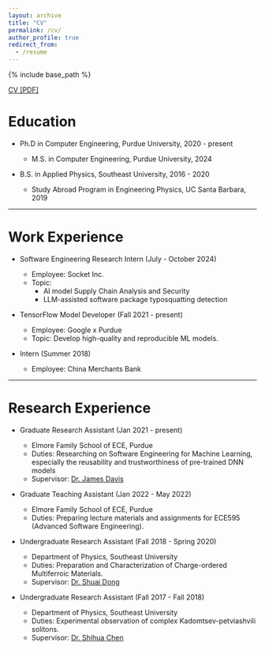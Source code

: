 ```yaml
---
layout: archive
title: "CV"
permalink: /cv/
author_profile: true
redirect_from:
  - /resume
---
```


{% include base_path %}

[CV [PDF]](https://wenxin-jiang.github.io/files/CV.pdf)


<!-- [CV (short) [PDF]](https://wenxin-jiang.github.io/files/CV_short.pdf) -->



Education
======

* Ph.D in Computer Engineering, Purdue University, 2020 - present
  * M.S. in Computer Engineering, Purdue University, 2024

* B.S. in Applied Physics, Southeast University, 2016 - 2020
  * Study Abroad Program in Engineering Physics, UC Santa Barbara, 2019

---


Work Experience
======
* Software Engineering Research Intern (July - October 2024)
  * Employee: Socket Inc.
  * Topic:
    * AI model Supply Chain Analysis and Security
    * LLM-assisted software package typosquatting detection
 
* TensorFlow Model Developer (Fall 2021 - present)
  * Employee: Google x Purdue
  * Topic: Develop high-quality and reproducible ML models.

* Intern (Summer 2018)
  * Employee: China Merchants Bank
---

Research Experience
======
* Graduate Research Assistant (Jan 2021 - present)
  * Elmore Family School of ECE, Purdue
  * Duties:  Researching on Software Engineering for Machine Learning, especially the reusability and trustworthiness of pre-trained DNN models
  * Supervisor: [Dr. James Davis](https://davisjam.github.io/)

* Graduate Teaching Assistant (Jan 2022 - May 2022)
  * Elmore Family School of ECE, Purdue
  * Duties: Preparing lecture materials and assignments for ECE595 (Advanced Software Engineering).

* Undergraduate Research Assistant (Fall 2018 - Spring 2020)
  * Department of Physics, Southeast University
  * Duties: Preparation and Characterization of Charge-ordered Multiferroic Materials.
  * Supervisor: [Dr. Shuai Dong](https://physics.seu.edu.cn/sdong/)

* Undergraduate Research Assistant (Fall 2017 - Fall 2018)
  * Department of Physics, Southeast University
  * Duties: Experimental observation of complex Kadomtsev-petviashvili solitons.
  * Supervisor: [Dr. Shihua Chen](https://physics.seu.edu.cn/2019/0116/c23159a258528/page.htm)



  
